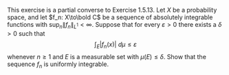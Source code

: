 This exercise is a partial converse to Exercise 1.5.13. Let $X$ be a probability space, and let $f_n: X\to\bold C$ be a sequence of absolutely integrable functions with $\sup _n \|f_n\| _{L^1}<\infty$. Suppose that for every $\varepsilon>0$ there exists a $\delta>0$ such that 
$$\int _E |f_n(x)|\ d\mu\le \varepsilon$$
whenever $n\ge 1$ and $E$ is a measurable set with $\mu(E)\le \delta$.  Show that the sequence $f_n$ is uniformly integrable.